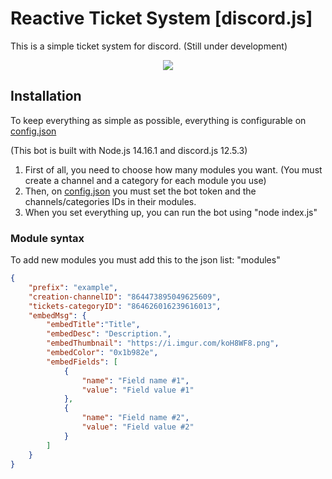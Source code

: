 # Reactive Ticket System [discord.js]
This is a simple ticket system for discord. (Still under development)
<p align="center">
  <img src="https://i.imgur.com/7GZzPdd.png"/>
</p>

## Installation
To keep everything as simple as possible, everything is configurable on [config.json](config.json)

(This bot is built with Node.js 14.16.1 and discord.js 12.5.3)

  1. First of all, you need to choose how many modules you want. (You must create a channel and a category for each module you use)
  2. Then, on [config.json](config.json) you must set the bot token and the channels/categories IDs in their modules.
  3. When you set everything up, you can run the bot using "node index.js"

### Module syntax 
To add new modules you must add this to the json list: "modules"
```json
{
    "prefix": "example",
    "creation-channelID": "864473895049625609",
    "tickets-categoryID": "864626016239616013",
    "embedMsg": {
        "embedTitle":"Title",
        "embedDesc": "Description.",
        "embedThumbnail": "https://i.imgur.com/koH8WF8.png",
        "embedColor": "0x1b982e",
        "embedFields": [
            {
                "name": "Field name #1",
                "value": "Field value #1"
            },
            {
                "name": "Field name #2",
                "value": "Field value #2"
            }
        ]
    }
}
```
